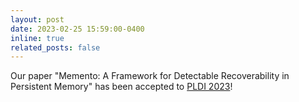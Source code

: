 ```yaml
---
layout: post
date: 2023-02-25 15:59:00-0400
inline: true
related_posts: false
---
```


Our paper "Memento: A Framework for Detectable Recoverability in Persistent Memory" has been accepted to [PLDI 2023](https://pldi23.sigplan.org/)!
